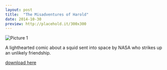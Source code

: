 ```yaml
---
layout: post
title:  "The Misadventures of Harold"
date: 2014-10-30
preview: http://placehold.it/300x300
---
```


![Picture 1](http://placehold.it/800x600)

A lighthearted comic about a squid sent into space by NASA who strikes up an unlikely friendship.

[download here](/resources/harold.pdf)

